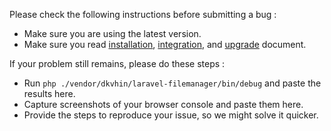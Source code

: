 Please check the following instructions before submitting a bug :
 * Make sure you are using the latest version.
 * Make sure you read [installation](http://dkvhin.github.io/laravel-filemanager/installation), [integration](http://dkvhin.github.io/laravel-filemanager/integration), and [upgrade](http://dkvhin.github.io/laravel-filemanager/upgrade) document.

If your problem still remains, please do these steps :
 * Run `php ./vendor/dkvhin/laravel-filemanager/bin/debug` and paste the results here.
 * Capture screenshots of your browser console and paste them here.
 * Provide the steps to reproduce your issue, so we might solve it quicker.
